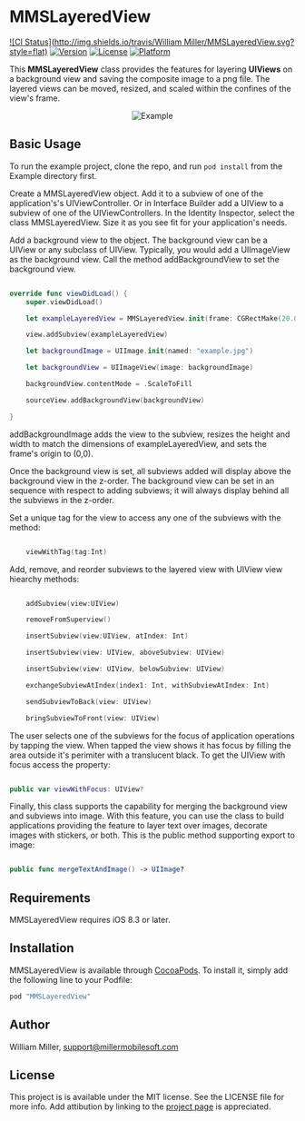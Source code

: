 # MMSLayeredView

[![CI Status](http://img.shields.io/travis/William Miller/MMSLayeredView.svg?style=flat)](https://travis-ci.org/miller-ms/MMSLayeredView)
[![Version](https://img.shields.io/cocoapods/v/MMSLayeredView.svg?style=flat)](http://cocoapods.org/pods/MMSLayeredView)
[![License](https://img.shields.io/cocoapods/l/MMSLayeredView.svg?style=flat)](http://cocoapods.org/pods/MMSLayeredView)
[![Platform](https://img.shields.io/cocoapods/p/MMSLayeredView.svg?style=flat)](http://cocoapods.org/pods/MMSLayeredView)

This **MMSLayeredView** class provides the features for layering **UIViews** on a background view and saving the composite image to a png file.  The layered views can be moved, resized, and scaled within the confines of the view's frame.


<p align="center">
<img src="LayeredViewExample.gif" alt="Example">
</p>


## Basic Usage

To run the example project, clone the repo, and run `pod install` from the Example directory first.

Create a MMSLayeredView object.  Add it to a subview of one of the application's's UIViewController. Or in Interface Builder add a UIView to a subview of one of the UIViewControllers.   In the Identity Inspector, select the class MMSLayeredView.  Size it as you see fit for your application's needs.

Add a background view to the object.  The background view can be a UIView or any subclass of UIView.  Typically, you would add a UIImageView as the background view.  Call the method addBackgroundView to set the background view.

```swift

override func viewDidLoad() {
    super.viewDidLoad()

    let exampleLayeredView = MMSLayeredView.init(frame: CGRectMake(20.0, 20.0, 100.0, 100.0))

    view.addSubview(exampleLayeredView)

    let backgroundImage = UIImage.init(named: "example.jpg")

    let backgroundView = UIImageView(image: backgroundImage)

    backgroundView.contentMode = .ScaleToFill

    sourceView.addBackgroundView(backgroundView)

}

```
addBackgroundImage adds the view to the subview, resizes the height and width to match the dimensions of exampleLayeredView, and sets the frame's origin to (0,0). 


Once the background view is set, all subviews added will display above the background view in the z-order. The background view can be set in an sequence with respect to adding subviews; it will always display behind all the subviews in the z-order.


Set a unique tag for the view to access any one of the subviews with the method:


```swift

    viewWithTag(tag:Int)

```

Add, remove, and reorder subviews to the layered view with UIView view hiearchy methods: 

```swift

    addSubview(view:UIView)

    removeFromSuperview()

    insertSubview(view:UIView, atIndex: Int)

    insertSubview(view: UIView, aboveSubview: UIView)

    insertSubview(view: UIView, belowSubview: UIView)

    exchangeSubviewAtIndex(index1: Int, withSubviewAtIndex: Int)

    sendSubviewToBack(view: UIView)

    bringSubviewToFront(view: UIView)

```

The user selects one of the subviews for the focus of application operations by tapping the view.  When tapped the view shows it has focus by filling the area outside it's perimiter with a translucent black.  To get the UIView with focus access the property:

```swift

public var viewWithFocus: UIView?

```

Finally, this class supports the capability for merging the background view and subviews into image.  With this feature, you can use the class to build applications providing the feature to layer text over images, decorate images with stickers, or both. This is the public method supporting export to image:

```swift

public func mergeTextAndImage() -> UIImage?

```

## Requirements

MMSLayeredView requires iOS 8.3 or later.

## Installation

MMSLayeredView is available through [CocoaPods](http://cocoapods.org). To install
it, simply add the following line to your Podfile:

```ruby
pod "MMSLayeredView"
```

## Author

William Miller, support@millermobilesoft.com

## License

This project is is available under the MIT license. See the LICENSE file for more info. Add attibution by linking to the [project page](https://github.com/miller-ms/MMSLayeredView) is appreciated.
